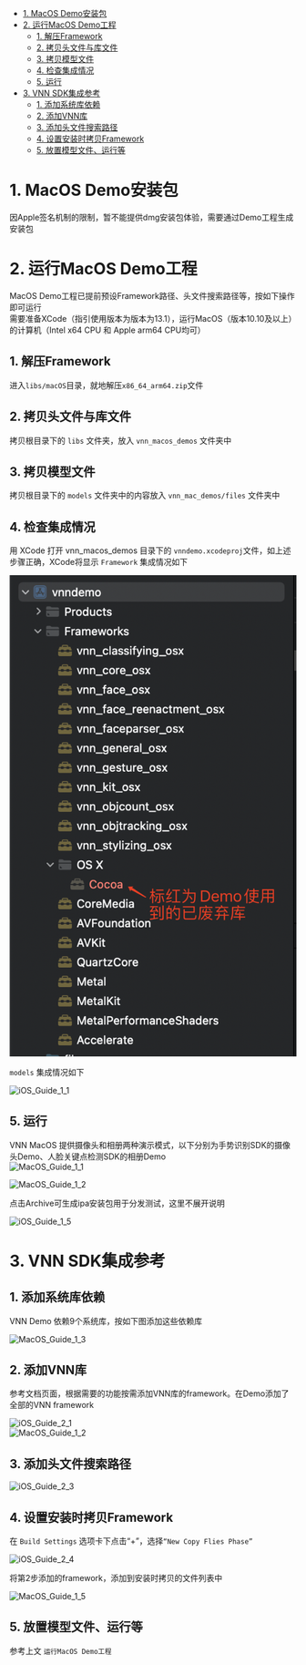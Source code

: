 - [1. MacOS Demo安装包](#1-macos-demo安装包)
- [2. 运行MacOS Demo工程](#2-运行macos-demo工程)
  - [1. 解压Framework](#1-解压framework)
  - [2. 拷贝头文件与库文件](#2-拷贝头文件与库文件)
  - [3. 拷贝模型文件](#3-拷贝模型文件)
  - [4. 检查集成情况](#4-检查集成情况)
  - [5. 运行](#5-运行)
- [3. VNN SDK集成参考](#3-vnn-sdk集成参考)
  - [1. 添加系统库依赖](#1-添加系统库依赖)
  - [2. 添加VNN库](#2-添加vnn库)
  - [3. 添加头文件搜索路径](#3-添加头文件搜索路径)
  - [4. 设置安装时拷贝Framework](#4-设置安装时拷贝framework)
  - [5. 放置模型文件、运行等](#5-放置模型文件运行等)

# 1. MacOS Demo安装包
因Apple签名机制的限制，暂不能提供dmg安装包体验，需要通过Demo工程生成安装包

# 2. 运行MacOS Demo工程
MacOS Demo工程已提前预设Framework路径、头文件搜索路径等，按如下操作即可运行      
需要准备XCode（指引使用版本为版本为13.1），运行MacOS（版本10.10及以上）的计算机（Intel x64 CPU 和 Apple arm64 CPU均可）   
## 1. 解压Framework
进入```libs/macOS```目录，就地解压```x86_64_arm64.zip```文件
## 2. 拷贝头文件与库文件
拷贝根目录下的 ```libs``` 文件夹，放入 ```vnn_macos_demos``` 文件夹中  
## 3. 拷贝模型文件
拷贝根目录下的 ```models``` 文件夹中的内容放入 ```vnn_mac_demos/files``` 文件夹中  
## 4. 检查集成情况
用 XCode 打开 vnn_macos_demos 目录下的 ```vnndemo.xcodeproj```文件，如上述步骤正确，XCode将显示 ```Framework``` 集成情况如下   

![MacOS_Guide_1_0](../../doc/resource/MacOS_Guide_1_0.png)    

```models``` 集成情况如下   

![iOS_Guide_1_1](../../doc/resource/iOS_Guide_1_1.png)

## 5. 运行
VNN MacOS 提供摄像头和相册两种演示模式，以下分别为手势识别SDK的摄像头Demo、人脸关键点检测SDK的相册Demo   
![MacOS_Guide_1_1](../../doc/resource/MacOS_Guide_1_1.png)   

![MacOS_Guide_1_2](../../doc/resource/MacOS_Guide_1_2.png)  

点击Archive可生成ipa安装包用于分发测试，这里不展开说明   

![iOS_Guide_1_5](../../doc/resource/iOS_Guide_1_5.png)   

# 3. VNN SDK集成参考
## 1. 添加系统库依赖
VNN Demo 依赖9个系统库，按如下图添加这些依赖库   

![MacOS_Guide_1_3](../../doc/resource/MacOS_Guide_1_3.png)   

## 2. 添加VNN库
参考文档页面，根据需要的功能按需添加VNN库的framework。在Demo添加了全部的VNN framework   

![iOS_Guide_2_1](../../doc/resource/iOS_Guide_2_1.png)   
![MacOS_Guide_1_2](../../doc/resource/MacOS_Guide_1_4.png)   


## 3. 添加头文件搜索路径
![iOS_Guide_2_3](../../doc/resource/iOS_Guide_2_3.png)   

## 4. 设置安装时拷贝Framework
在 ```Build Settings```  选项卡下点击“+”，选择```“New Copy Flies Phase”```   

![iOS_Guide_2_4](../../doc/resource/iOS_Guide_2_4.png)   

将第2步添加的framework，添加到安装时拷贝的文件列表中   

![MacOS_Guide_1_5](../../doc/resource/MacOS_Guide_1_5.png)   

## 5. 放置模型文件、运行等
参考上文 ```运行MacOS Demo工程```
